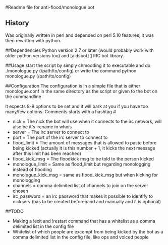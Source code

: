 #Readme file for anti-flood/monologue bot
## History
Was originally written in perl and depended on perl 5.10 features, it was then rewritten with python.

##Dependencies
Python version 2.7 or later (would probably work with older python versions too) and [aidsbot] [1] IRC bot library.

[1]: https://github.com/adisbladis/aidsbot "git repo of aidsbot"

##Usage
start the script by simply chmodding it to executable and do ./monologue.py (/path/to/config) or write the command python monologue.py (/path/to/config)

##Configuration
The configuration is in a simple file that is either monologue.conf in the same directory as the script or given to the bot on the commandline

It expects 8-9 options to be set and it will bark at you if you have too many/few options. Comments starts with a hashtag #

+ nick = The nick the bot will use when it connects to the irc network, will also be it's ircname in whois
+ server = The irc server to connect to
+ port = The port of the irc server to connect to
+ flood_limit = The amount of messages that is allowed to paste before being kicked (actually it is this number + 1, it kicks the next message after this limit has been reached)
+ flood_kick_msg = The floodkick msg to be told to the person kicked
+ monologue_limit = Same as flood_limit but regarding monologging instead of flooding
+ monologue_kick_msg = same as flood_kick_msg but when kicking for monologging
+ channels = comma delimited list of channels to join on the server chosen
+ irc_password = an irc password that makes it possible to identify to nickserv (has to be created beforehand and manually and it is optional)

##TODO
+ Making a !exit and !restart command that has a whitelist as a comma delimited list in the config file
+ Whitelist of which people are excempt from being kicked by the bot as a comma delimited list in the config file, like ops and voiced people
